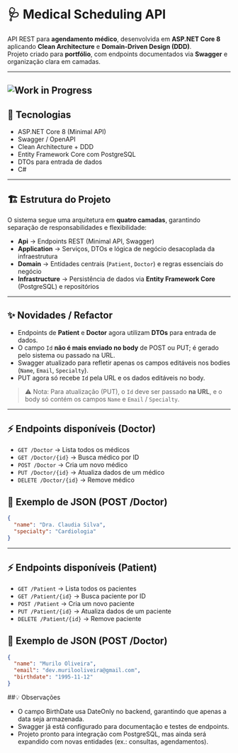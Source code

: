 # 🩺 Medical Scheduling API

API REST para **agendamento médico**, desenvolvida em **ASP.NET Core 8** aplicando **Clean Architecture** e **Domain-Driven Design (DDD)**.  
Projeto criado para **portfólio**, com endpoints documentados via **Swagger** e organização clara em camadas.

---
![Work in Progress](https://img.shields.io/badge/status-WIP-yellow)
---

## 🚀 Tecnologias
- ASP.NET Core 8 (Minimal API)  
- Swagger / OpenAPI  
- Clean Architecture + DDD  
- Entity Framework Core com PostgreSQL  
- DTOs para entrada de dados  
- C#  
---

## 🏗️ Estrutura do Projeto

O sistema segue uma arquitetura em **quatro camadas**, garantindo separação de responsabilidades e flexibilidade:

- **Api** → Endpoints REST (Minimal API, Swagger)  
- **Application** → Serviços, DTOs e lógica de negócio desacoplada da infraestrutura  
- **Domain** → Entidades centrais (`Patient`, `Doctor`) e regras essenciais do negócio  
- **Infrastructure** → Persistência de dados via **Entity Framework Core** (PostgreSQL) e repositórios

---

## ✨ Novidades / Refactor

- Endpoints de **Patient** e **Doctor** agora utilizam **DTOs** para entrada de dados.  
- O campo `Id` **não é mais enviado no body** de POST ou PUT; é gerado pelo sistema ou passado na URL.  
- Swagger atualizado para refletir apenas os campos editáveis nos bodies (`Name`, `Email`, `Specialty`).  
- PUT agora só recebe `Id` pela URL e os dados editáveis no body.

> ⚠️ Nota: Para atualização (PUT), o `Id` deve ser passado **na URL**, e o body só contém os campos `Name` e `Email` / `Specialty`.

---

## ⚡ Endpoints disponíveis (Doctor)
- `GET /Doctor` → Lista todos os médicos  
- `GET /Doctor/{id}` → Busca médico por ID  
- `POST /Doctor` → Cria um novo médico  
- `PUT /Doctor/{id}` → Atualiza dados de um médico  
- `DELETE /Doctor/{id}` → Remove médico  

## 📖 Exemplo de JSON (POST /Doctor)
```json
{
  "name": "Dra. Claudia Silva",
  "specialty": "Cardiologia"
}
````
---
## ⚡ Endpoints disponíveis (Patient)
- `GET /Patient` → Lista todos os pacientes  
- `GET /Patient/{id}` → Busca paciente por ID  
- `POST /Patient` → Cria um novo paciente  
- `PUT /Patient/{id}` → Atualiza dados de um paciente  
- `DELETE /Patient/{id}` → Remove paciente  

## 📖 Exemplo de JSON (POST /Doctor)
```json
{
  "name": "Murilo Oliveira",
  "email": "dev.murilooliveira@gmail.com",
  "birthdate": "1995-11-12"
}
````
##💡 Observações
- O campo BirthDate usa DateOnly no backend, garantindo que apenas a data seja armazenada.
- Swagger já está configurado para documentação e testes de endpoints.
- Projeto pronto para integração com PostgreSQL, mas ainda será expandido com novas entidades (ex.: consultas, agendamentos).

